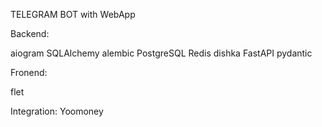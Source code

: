 TELEGRAM BOT with WebApp

Backend:

aiogram
SQLAlchemy
alembic
PostgreSQL
Redis
dishka
FastAPI
pydantic

Fronend:

flet



Integration: Yoomoney